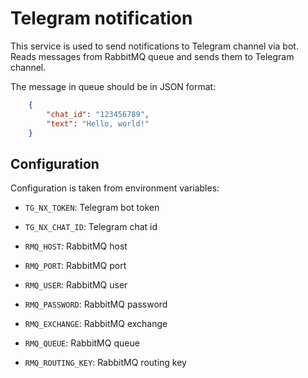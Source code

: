 # Telegram notification

This service is used to send notifications to Telegram channel via bot. Reads messages from RabbitMQ queue and sends them to Telegram channel.

The message in queue should be in JSON format:
```json
    {
        "chat_id": "123456789",
        "text": "Hello, world!"
    }
```

## Configuration

Configuration is taken from environment variables:

* `TG_NX_TOKEN`: Telegram bot token
* `TG_NX_CHAT_ID`: Telegram chat id

* `RMQ_HOST`: RabbitMQ host
* `RMQ_PORT`: RabbitMQ port
* `RMQ_USER`: RabbitMQ user
* `RMQ_PASSWORD`: RabbitMQ password
* `RMQ_EXCHANGE`: RabbitMQ exchange
* `RMQ_QUEUE`: RabbitMQ queue
* `RMQ_ROUTING_KEY`: RabbitMQ routing key